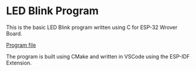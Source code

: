 # LED Blink Program

This is the basic LED Blink program written using C for ESP-32 Wrover Board. 

[Program file](./main/main.c)

The program is built using CMake and written in VSCode using the ESP-IDF Extension. 
